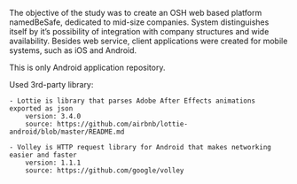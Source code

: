 The objective of the study was to create an OSH web based platform namedBeSafe, dedicated to mid-size companies.
System distinguishes itself by it’s possibility of integration with company structures and wide availability.
Besides web service, client applications were created for mobile systems, such as iOS and Android.

This is only Android application repository.

Used 3rd-party library:

    - Lottie is library that parses Adobe After Effects animations exported as json
        version: 3.4.0
        source: https://github.com/airbnb/lottie-android/blob/master/README.md

    - Volley is HTTP request library for Android that makes networking easier and faster
        version: 1.1.1
        source: https://github.com/google/volley


